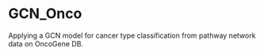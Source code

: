 # GCN_Onco
Applying a GCN model for cancer type classification from pathway network data on OncoGene DB.
